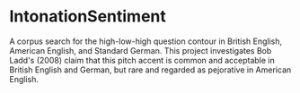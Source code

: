 # IntonationSentiment
A corpus search for the high-low-high question contour in British English, American English, and Standard German. This project investigates Bob Ladd's (2008) claim that this pitch accent is common and acceptable in British English and German, but rare and regarded as pejorative in American English.
